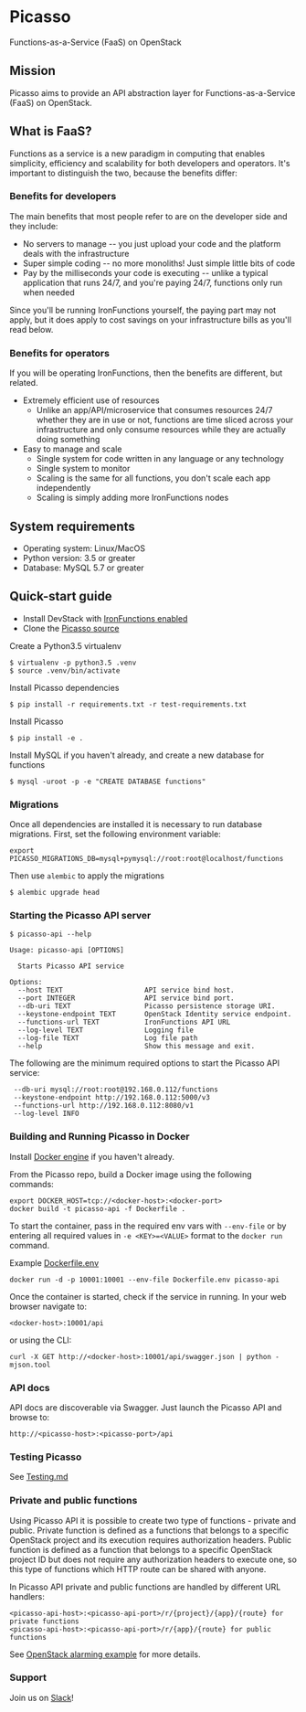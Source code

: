 # Picasso

Functions-as-a-Service (FaaS) on OpenStack

## Mission

Picasso aims to provide an API abstraction layer for Functions-as-a-Service (FaaS) on OpenStack.

## What is FaaS?

Functions as a service is a new paradigm in computing that enables simplicity, efficiency and scalability for both developers
and operators. It's important to distinguish the two, because the benefits differ:

### Benefits for developers

The main benefits that most people refer to are on the developer side and they include:

* No servers to manage -- you just upload your code and the platform deals with the infrastructure
* Super simple coding -- no more monoliths! Just simple little bits of code
* Pay by the milliseconds your code is executing -- unlike a typical application that runs 24/7, and you're paying
  24/7, functions only run when needed

Since you'll be running IronFunctions yourself, the paying part may not apply, but it does apply to
cost savings on your infrastructure bills as you'll read below.

### Benefits for operators

If you will be operating IronFunctions, then the benefits are different, but related.

* Extremely efficient use of resources
  * Unlike an app/API/microservice that consumes resources 24/7 whether they
    are in use or not, functions are time sliced across your infrastructure and only consume resources while they are
    actually doing something
* Easy to manage and scale
  * Single system for code written in any language or any technology
  * Single system to monitor
  * Scaling is the same for all functions, you don't scale each app independently
  * Scaling is simply adding more IronFunctions nodes


## System requirements

* Operating system: Linux/MacOS
* Python version: 3.5 or greater
* Database: MySQL 5.7 or greater

## Quick-start guide

* Install DevStack with [IronFunctions enabled](https://github.com/openstack/picasso/blob/master/devstack/README.md)
* Clone the [Picasso source](https://github.com/openstack/picasso)

Create a Python3.5 virtualenv

    $ virtualenv -p python3.5 .venv
    $ source .venv/bin/activate

Install Picasso dependencies

    $ pip install -r requirements.txt -r test-requirements.txt

Install Picasso

    $ pip install -e .

Install MySQL if you haven't already, and create a new database for functions

    $ mysql -uroot -p -e "CREATE DATABASE functions"

### Migrations

Once all dependencies are installed it is necessary to run database migrations. First,
set the following environment variable:

    export PICASSO_MIGRATIONS_DB=mysql+pymysql://root:root@localhost/functions

Then use `alembic` to apply the migrations

    $ alembic upgrade head

### Starting the Picasso API server

    $ picasso-api --help

    Usage: picasso-api [OPTIONS]

      Starts Picasso API service

    Options:
      --host TEXT                    API service bind host.
      --port INTEGER                 API service bind port.
      --db-uri TEXT                  Picasso persistence storage URI.
      --keystone-endpoint TEXT       OpenStack Identity service endpoint.
      --functions-url TEXT           IronFunctions API URL
      --log-level TEXT               Logging file
      --log-file TEXT                Log file path
      --help                         Show this message and exit.

The following are the minimum required options to start the Picasso API service:

     --db-uri mysql://root:root@192.168.0.112/functions
     --keystone-endpoint http://192.168.0.112:5000/v3
     --functions-url http://192.168.0.112:8080/v1
     --log-level INFO

### Building and Running Picasso in Docker

Install [Docker engine](https://docs.docker.com/engine/installation/) if you haven't already.

From the Picasso repo, build a Docker image using the following commands:

    export DOCKER_HOST=tcp://<docker-host>:<docker-port>
    docker build -t picasso-api -f Dockerfile .

To start the container, pass in the required env vars with `--env-file` or by entering all required
values in `-e <KEY>=<VALUE>` format to the `docker run` command.

Example [Dockerfile.env](Dockerfile.env.example)

    docker run -d -p 10001:10001 --env-file Dockerfile.env picasso-api

Once the container is started, check if the service in running. In your web browser navigate to:

    <docker-host>:10001/api

or using the CLI:

    curl -X GET http://<docker-host>:10001/api/swagger.json | python -mjson.tool

### API docs

API docs are discoverable via Swagger. Just launch the Picasso API and browse to:

    http://<picasso-host>:<picasso-port>/api

### Testing Picasso

See [Testing.md](TESTING.md)

### Private and public functions

Using Picasso API it is possible to create two type of functions - private and public.
Private function is defined as a functions that belongs to a specific OpenStack project and its execution requires authorization headers.
Public function is defined as a function that belongs to a specific OpenStack project ID but does not require any authorization headers to execute one, so this type of functions which HTTP route can be shared with anyone.

In Picasso API private and public functions are handled by different URL handlers:

    <picasso-api-host>:<picasso-api-port>/r/{project}/{app}/{route} for private functions
    <picasso-api-host>:<picasso-api-port>/r/{app}/{route} for public functions

See [OpenStack alarming example](examples/openstack-alarms/README.md) for more details.


### Support

Join us on [Slack](https://open-iron.slack.com/)!

